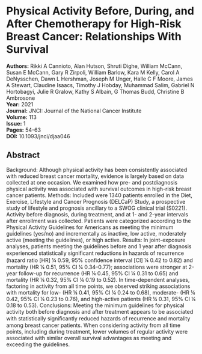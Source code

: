 # Physical Activity Before, During, and After Chemotherapy for High-Risk Breast Cancer: Relationships With Survival

**Authors:** Rikki A Cannioto, Alan Hutson, Shruti Dighe, William McCann, Susan E McCann, Gary R Zirpoli, William Barlow, Kara M Kelly, Carol A DeNysschen, Dawn L Hershman, Joseph M Unger, Halle C F Moore, James A Stewart, Claudine Isaacs, Timothy J Hobday, Muhammad Salim, Gabriel N Hortobagyi, Julie R Gralow, Kathy S Albain, G Thomas Budd, Christine B Ambrosone  
**Year:** 2021  
**Journal:** JNCI: Journal of the National Cancer Institute  
**Volume:** 113  
**Issue:** 1  
**Pages:** 54-63  
**DOI:** 10.1093/jnci/djaa046  

## Abstract
Background: Although physical activity has been consistently associated with reduced breast cancer mortality, evidence is largely based on data collected at one occasion. We examined how pre- and postdiagnosis physical activity was associated with survival outcomes in high-risk breast cancer patients. Methods: Included were 1340 patients enrolled in the Diet, Exercise, Lifestyle and Cancer Prognosis (DELCaP) Study, a prospective study of lifestyle and prognosis ancillary to a SWOG clinical trial (S0221). Activity before diagnosis, during treatment, and at 1- and 2-year intervals after enrollment was collected. Patients were categorized according to the Physical Activity Guidelines for Americans as meeting the minimum guidelines (yes/no) and incrementally as inactive, low active, moderately active (meeting the guidelines), or high active. Results: In joint-exposure analyses, patients meeting the guidelines before and 1 year after diagnosis experienced statistically signiﬁcant reductions in hazards of recurrence (hazard ratio [HR] ¼ 0.59, 95% conﬁdence interval [CI] ¼ 0.42 to 0.82) and mortality (HR ¼ 0.51, 95% CI ¼ 0.34–0.77); associations were stronger at 2-year follow-up for recurrence (HR ¼ 0.45, 95% CI ¼ 0.31 to 0.65) and mortality (HR ¼ 0.32, 95% CI ¼ 0.19 to 0.52). In time-dependent analyses, factoring in activity from all time points, we observed striking associations with mortality for low- (HR ¼ 0.41, 95% CI ¼ 0.24 to 0.68), moderate- (HR ¼ 0.42, 95% CI ¼ 0.23 to 0.76), and high-active patients (HR ¼ 0.31, 95% CI ¼ 0.18 to 0.53). Conclusions: Meeting the minimum guidelines for physical activity both before diagnosis and after treatment appears to be associated with statistically signiﬁcantly reduced hazards of recurrence and mortality among breast cancer patients. When considering activity from all time points, including during treatment, lower volumes of regular activity were associated with similar overall survival advantages as meeting and exceeding the guidelines.

